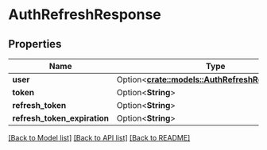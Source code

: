 # AuthRefreshResponse

## Properties

Name | Type | Description | Notes
------------ | ------------- | ------------- | -------------
**user** | Option<[**crate::models::AuthRefreshResponseUser**](AuthRefreshResponseUser.md)> |  | [optional]
**token** | Option<**String**> |  | [optional]
**refresh_token** | Option<**String**> |  | [optional]
**refresh_token_expiration** | Option<**String**> |  | [optional]

[[Back to Model list]](../README.md#documentation-for-models) [[Back to API list]](../README.md#documentation-for-api-endpoints) [[Back to README]](../README.md)


